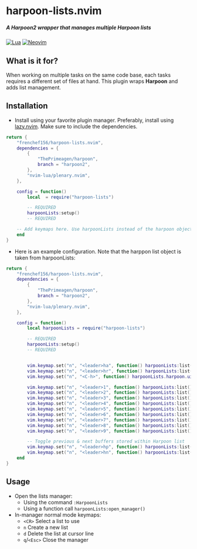 # harpoon-lists.nvim
##### A Harpoon2 wrapper that manages multiple Harpoon lists
[![Lua](https://img.shields.io/badge/Lua-blue.svg?style=for-the-badge&logo=lua)](http://www.lua.org)
[![Neovim](https://img.shields.io/badge/Neovim%200.8+-green.svg?style=for-the-badge&logo=neovim)](https://neovim.io)

## What is it for?
When working on multiple tasks on the same code base, each tasks requires a different set of files at hand. This plugin wraps **Harpoon** and adds list management.

## Installation
* Install using your favorite plugin manager. Preferably, install using [lazy.nvim](https://github.com/folke/lazy.nvim). Make sure to include the dependencies.
```lua
return {
	"frenchef156/harpoon-lists.nvim",
	dependencies = {
		{
			"ThePrimeagen/harpoon",
			branch = "harpoon2",
		},
		"nvim-lua/plenary.nvim",
	},

	config = function()
		local  = require("harpoon-lists")

		-- REQUIRED
		harpoonLists:setup()
		-- REQUIRED

    -- Add keymaps here. Use harpoonLists instead of the harpoon object --
	end
}
```
* Here is an example configuration. Note that the harppon list object is taken from harpoonLists:
```lua
return {
	"frenchef156/harpoon-lists.nvim",
	dependencies = {
		{
			"ThePrimeagen/harpoon",
			branch = "harpoon2",
		},
		"nvim-lua/plenary.nvim",
	},

	config = function()
		local harpoonLists = require("harpoon-lists")

		-- REQUIRED
		harpoonLists:setup()
		-- REQUIRED


		vim.keymap.set("n", "<leader>ha", function() harpoonLists:list():add() end, { desc = "Add current file to Harpoon list" })
		vim.keymap.set("n", "<leader>hr", function() harpoonLists:list():remove() end, { desc = "Remove current file from Harpoon list" })
		vim.keymap.set("n", "<C-h>", function() harpoonLists.harpoon.ui:toggle_quick_menu(harpoonLists:list()) end, { desc = "Toggle Harpoon list" })

		vim.keymap.set("n", "<leader>1", function() harpoonLists:list():select(1) end, { desc = "Select first buffer in Harpoon list" })
		vim.keymap.set("n", "<leader>2", function() harpoonLists:list():select(2) end, { desc = "Select second buffer in Harpoon list" })
		vim.keymap.set("n", "<leader>3", function() harpoonLists:list():select(3) end, { desc = "Select third buffer in Harpoon list" })
		vim.keymap.set("n", "<leader>4", function() harpoonLists:list():select(4) end, { desc = "Select fourth buffer in Harpoon list" })
		vim.keymap.set("n", "<leader>5", function() harpoonLists:list():select(5) end, { desc = "Select fifth buffer in Harpoon list" })
		vim.keymap.set("n", "<leader>6", function() harpoonLists:list():select(6) end, { desc = "Select sixth buffer in Harpoon list" })
		vim.keymap.set("n", "<leader>7", function() harpoonLists:list():select(7) end, { desc = "Select seventh buffer in Harpoon list" })
		vim.keymap.set("n", "<leader>8", function() harpoonLists:list():select(8) end, { desc = "Select eighth buffer in Harpoon list" })
		vim.keymap.set("n", "<leader>9", function() harpoonLists:list():select(9) end, { desc = "Select ninth buffer in Harpoon list" })

		-- Toggle previous & next buffers stored within Harpoon list
		vim.keymap.set("n", "<leader>hp", function() harpoonLists:list():prev({ui_nav_wrap = true}) end, { desc = "Go to previous buffer in Harpoon list" })
		vim.keymap.set("n", "<leader>hn", function() harpoonLists:list():next({ui_nav_wrap = true}) end, { desc = "Go to next buffer in Harpoon list" })
	end
}
```

## Usage
* Open the lists manager:
  * Using the command `:HarpoonLists`
  * Using a function call `harpoonLists:open_manager()`
* In-manager normal mode keymaps:
  * `<CR>`	Select a list to use
  * `n`		Create a new list
  * `d`		Delete the list at cursor line
  * `q`/`<Esc>`	Close the manager
